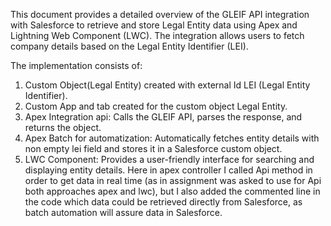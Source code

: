 This document provides a detailed overview of the GLEIF API integration with Salesforce to retrieve and store Legal Entity data using Apex and Lightning Web Component (LWC). The integration allows users to fetch company details based on the Legal Entity Identifier (LEI).

The implementation consists of:

1. Custom Object(Legal Entity) created with external Id LEI (Legal Entity Identifier).
2. Custom App and tab created for the custom object Legal Entity.
3. Apex Integration api: Calls the GLEIF API, parses the response, and returns the object.
4. Apex Batch for automatization: Automatically fetches entity details with non empty lei field and stores it in a Salesforce custom object.
5. LWC Component: Provides a user-friendly interface for searching and displaying entity details. Here in apex controller I called Api method in order to get data in real time (as in assignment was asked to use for Api both approaches apex and lwc), but I also added the commented line in the code which data could be retrieved directly from Salesforce, as batch automation will assure data in Salesforce.

